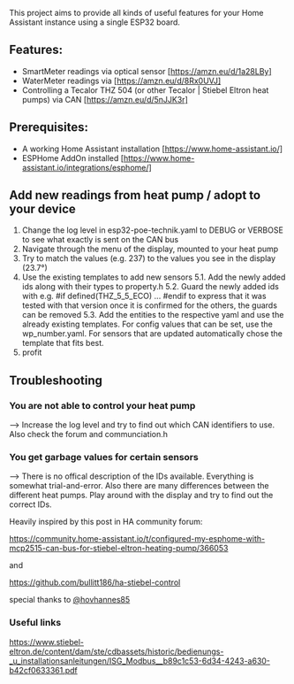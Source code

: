 This project aims to provide all kinds of useful features for your Home Assistant instance using a single ESP32 board.

## Features:

  - SmartMeter readings via optical sensor [https://amzn.eu/d/1a28LBy]
  - WaterMeter readings via [https://amzn.eu/d/8Rx0UVJ]
  - Controlling a Tecalor THZ 504 (or other Tecalor | Stiebel Eltron heat pumps) via CAN  [https://amzn.eu/d/5nJJK3r]

## Prerequisites:

  - A working Home Assistant installation [https://www.home-assistant.io/]
  - ESPHome AddOn installed [https://www.home-assistant.io/integrations/esphome/]

## Add new readings from heat pump / adopt to your device

1. Change the log level in esp32-poe-technik.yaml to DEBUG or VERBOSE to see what exactly is sent on the CAN bus
2. Navigate through the menu of the display, mounted to your heat pump
4. Try to match the values (e.g. 237) to the values you see in the display (23.7°)
5. Use the existing templates to add new sensors
5.1. Add the newly added ids along with their types to property.h
5.2. Guard the newly added ids with e.g. #if defined(THZ_5_5_ECO) ... #endif to express that it was tested with that version once it is confirmed for the others, the guards can be removed
5.3. Add the entities to the respective yaml and use the already existing templates. For config values that can be set, use the wp_number.yaml. For sensors that are updated automatically chose the template that fits best.
6. profit

## Troubleshooting
### You are not able to control your heat pump
 --> Increase the log level and try to find out which CAN identifiers to use. Also check the forum and communciation.h

### You get garbage values for certain sensors
 --> There is no offical description of the IDs available. Everything is somewhat trial-and-error. 
     Also there are many differences between the different heat pumps. Play around with the display and try to find out
     the correct IDs.



Heavily inspired by this post in HA community forum:

https://community.home-assistant.io/t/configured-my-esphome-with-mcp2515-can-bus-for-stiebel-eltron-heating-pump/366053

and

https://github.com/bullitt186/ha-stiebel-control

special thanks to [@hovhannes85](https://github.com/hovhannes85)

### Useful links
https://www.stiebel-eltron.de/content/dam/ste/cdbassets/historic/bedienungs-_u_installationsanleitungen/ISG_Modbus__b89c1c53-6d34-4243-a630-b42cf0633361.pdf
